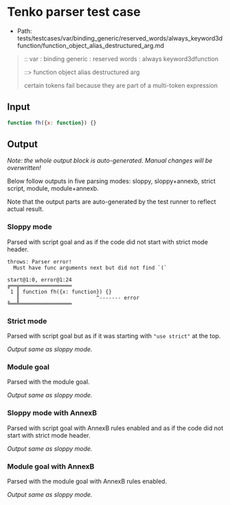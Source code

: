 # Tenko parser test case

- Path: tests/testcases/var/binding_generic/reserved_words/always_keyword3dfunction/function_object_alias_destructured_arg.md

> :: var : binding generic : reserved words : always keyword3dfunction
>
> ::> function object alias destructured arg
>
> certain tokens fail because they are part of a multi-token expression

## Input

`````js
function fh({x: function}) {}
`````

## Output

_Note: the whole output block is auto-generated. Manual changes will be overwritten!_

Below follow outputs in five parsing modes: sloppy, sloppy+annexb, strict script, module, module+annexb.

Note that the output parts are auto-generated by the test runner to reflect actual result.

### Sloppy mode

Parsed with script goal and as if the code did not start with strict mode header.

`````
throws: Parser error!
  Must have func arguments next but did not find `(`

start@1:0, error@1:24
╔══╦═════════════════
 1 ║ function fh({x: function}) {}
   ║                         ^------- error
╚══╩═════════════════

`````

### Strict mode

Parsed with script goal but as if it was starting with `"use strict"` at the top.

_Output same as sloppy mode._

### Module goal

Parsed with the module goal.

_Output same as sloppy mode._

### Sloppy mode with AnnexB

Parsed with script goal with AnnexB rules enabled and as if the code did not start with strict mode header.

_Output same as sloppy mode._

### Module goal with AnnexB

Parsed with the module goal with AnnexB rules enabled.

_Output same as sloppy mode._
